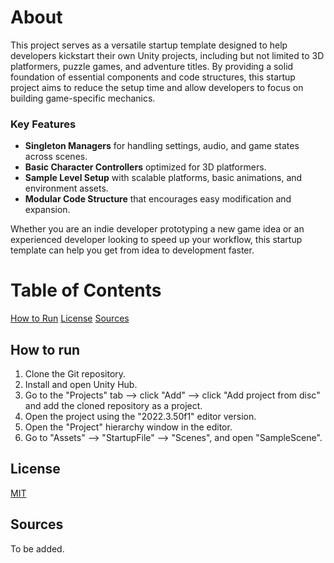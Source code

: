# About 

This project serves as a versatile startup template designed to help developers kickstart their own Unity projects, including but not limited to 3D platformers, puzzle games, and adventure titles. By providing a solid foundation of essential components and code structures, this startup project aims to reduce the setup time and allow developers to focus on building game-specific mechanics.

### Key Features

- **Singleton Managers** for handling settings, audio, and game states across scenes.
- **Basic Character Controllers** optimized for 3D platformers.
- **Sample Level Setup** with scalable platforms, basic animations, and environment assets.
- **Modular Code Structure** that encourages easy modification and expansion.

Whether you are an indie developer prototyping a new game idea or an experienced developer looking to speed up your workflow, this startup template can help you get from idea to development faster.

# Table of Contents

[How to Run](#how-to-run)
[License](#license)
[Sources](#sources)

## How to run

1. Clone the Git repository.
2. Install and open Unity Hub.
3. Go to the "Projects" tab --> click "Add" --> click "Add project from disc" and add the cloned repository as a project.
4. Open the project using the "2022.3.50f1" editor version.
5. Open the "Project" hierarchy window in the editor.
6. Go to "Assets" --> "StartupFile" --> "Scenes", and open "SampleScene".

## License

[MIT](https://choosealicense.com/licenses/mit/)

## Sources 

To be added.